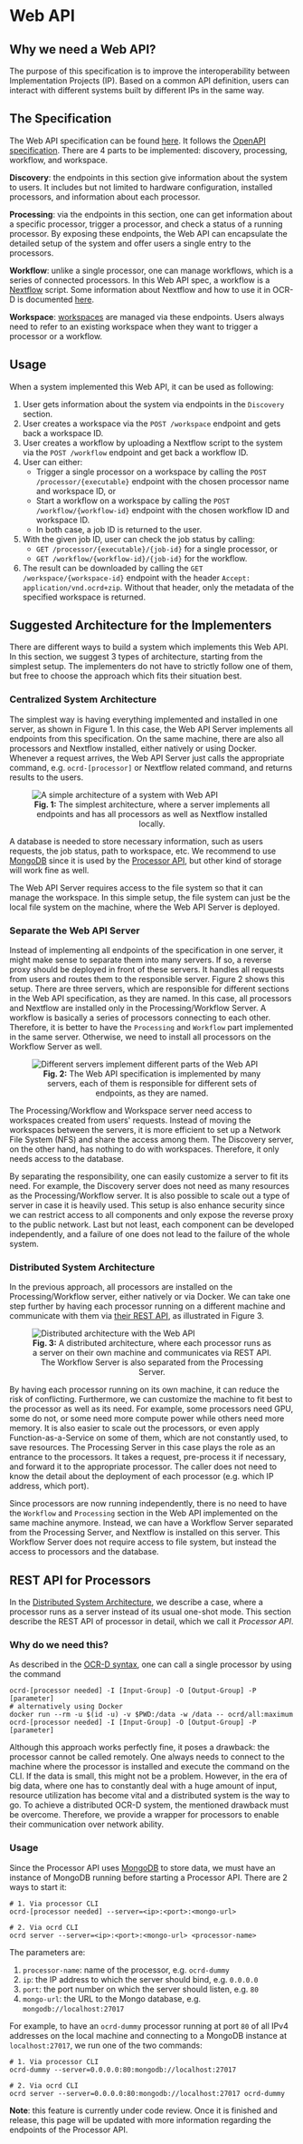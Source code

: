 # Web API

## Why we need a Web API?

The purpose of this specification is to improve the interoperability between Implementation Projects (IP). Based on a
common API definition, users can interact with different systems built by different IPs in the same way.

## The Specification

The Web API specification can be found [here](openapi.yml). It follows
the [OpenAPI specification](https://swagger.io/specification/). There are 4 parts to be implemented: discovery,
processing, workflow, and workspace.

**Discovery**: the endpoints in this section give information about the system to users. It includes but not limited to
hardware configuration, installed processors, and information about each processor.

**Processing**: via the endpoints in this section, one can get information about a specific processor, trigger a
processor, and check a status of a running processor. By exposing these endpoints, the Web API can encapsulate the
detailed setup of the system and offer users a single entry to the processors.

**Workflow**: unlike a single processor, one can manage workflows, which is a series of connected processors. In this
Web API spec, a workflow is a [Nextflow](https://www.nextflow.io/) script. Some information about Nextflow and how to
use it in OCR-D is documented [here](nextflow.md).

**Workspace**: [workspaces](https://ocr-d.de/en/user_guide#preparing-a-workspace) are managed via these endpoints. Users
always need to refer to an existing workspace when they want to trigger a processor or a workflow.

## Usage

When a system implemented this Web API, it can be used as following:

1. User gets information about the system via endpoints in the `Discovery` section.
2. User creates a workspace via the `POST /workspace` endpoint and gets back a workspace ID.
3. User creates a workflow by uploading a Nextflow script to the system via the `POST /workflow` endpoint and get back a
   workflow ID.
4. User can either:
    * Trigger a single processor on a workspace by calling the `POST /processor/{executable}` endpoint with the chosen
      processor name and workspace ID, or
    * Start a workflow on a workspace by calling the `POST /workflow/{workflow-id}` endpoint with the chosen workflow ID
      and workspace ID.
    * In both case, a job ID is returned to the user.
5. With the given job ID, user can check the job status by calling:
    * `GET /processor/{executable}/{job-id}` for a single processor, or
    * `GET /workflow/{workflow-id}/{job-id}` for the workflow.
6. The result can be downloaded by calling the `GET /workspace/{workspace-id}` endpoint with the
   header `Accept: application/vnd.ocrd+zip`. Without that header, only the metadata of the specified workspace is
   returned.

## Suggested Architecture for the Implementers

There are different ways to build a system which implements this Web API. In this section, we suggest 3 types of
architecture, starting from the simplest setup. The implementers do not have to strictly follow one of them, but free to
choose the approach which fits their situation best.

### Centralized System Architecture

The simplest way is having everything implemented and installed in one server, as shown in Figure 1. In this case, the
Web API Server implements all endpoints from this specification. On the same machine, there are also all processors and
Nextflow installed, either natively or using Docker. Whenever a request arrives, the Web API Server just calls the
appropriate command, e.g. `ocrd-[processor]` or Nextflow related command, and returns results to the users.

<figure>
  <img src="images/web-api-simple.jpg" alt="A simple architecture of a system with Web API"/>
  <figcaption align="center">
    <b>Fig. 1:</b> The simplest architecture, where a server implements all endpoints and has all processors as well as Nextflow installed locally.
  </figcaption>
</figure>

A database is needed to store necessary information, such as users requests, the job status, path to workspace, etc. We
recommend to use [MongoDB](https://www.mongodb.com/) since it is used by the [Processor API](#rest-api-for-processors),
but other kind of storage will work fine as well.

The Web API Server requires access to the file system so that it can manage the workspace. In this simple setup, the
file system can just be the local file system on the machine, where the Web API Server is deployed.

### Separate the Web API Server

Instead of implementing all endpoints of the specification in one server, it might make sense to separate them into many
servers. If so, a reverse proxy should be deployed in front of these servers. It handles all requests from users and
routes them to the responsible server. Figure 2 shows this setup. There are three servers, which are responsible for
different sections in the Web API specification, as they are named. In this case, all processors and Nextflow are
installed only in the Processing/Workflow Server. A workflow is basically a series of processors connecting to each
other. Therefore, it is better to have the `Processing` and `Workflow` part implemented in the same server. Otherwise,
we need to install all processors on the Workflow Server as well.

<figure>
  <img src="images/web-api-partly-distributed.jpg" alt="Different servers implement different parts of the Web API"/>
  <figcaption align="center">
    <b>Fig. 2:</b> The Web API specification is implemented by many servers, each of them is responsible for different sets of endpoints, as they are named.
  </figcaption>
</figure>

The Processing/Workflow and Workspace server need access to workspaces created from users' requests. Instead of
moving the workspaces between the servers, it is more efficient to set up a Network File System (NFS) and share the
access among them. The Discovery server, on the other hand, has nothing to do with workspaces. Therefore, it only needs
access to the database.

By separating the responsibility, one can easily customize a server to fit its need. For example, the Discovery server
does not need as many resources as the Processing/Workflow server. It is also possible to scale out a type of server
in case it is heavily used. This setup is also enhance security since we can restrict access to all components and only
expose the reverse proxy to the public network. Last but not least, each component can be developed independently, and a
failure of one does not lead to the failure of the whole system.

### Distributed System Architecture

In the previous approach, all processors are installed on the Processing/Workflow server, either natively or via Docker.
We can take one step further by having each processor running on a different machine and communicate with them via
[their REST API](#rest-api-for-processors), as illustrated in Figure 3.

<figure>
  <img src="images/web-api-distributed.jpg" alt="Distributed architecture with the Web API"/>
  <figcaption align="center">
    <b>Fig. 3:</b> A distributed architecture, where each processor runs as a server on their own machine and communicates via REST API. The Workflow Server is also separated from the Processing Server.
  </figcaption>
</figure>

By having each processor running on its own machine, it can reduce the risk of conflicting. Furthermore, we can
customize the machine to fit best to the processor as well as its need. For example, some processors need GPU, some do
not, or some need more compute power while others need more memory. It is also easier to scale out the processors, or
even apply Function-as-a-Service on some of them, which are not constantly used, to save resources. The Processing
Server in this case plays the role as an entrance to the processors. It takes a request, pre-process it if necessary,
and forward it to the appropriate processor. The caller does not need to know the detail about the deployment of each
processor (e.g. which IP address, which port).

Since processors are now running independently, there is no need to have the `Workflow` and `Processing` section in the
Web API implemented on the same machine anymore. Instead, we can have a Workflow Server separated from the Processing
Server, and Nextflow is installed on this server. This Workflow Server does not require access to file system, but
instead the access to processors and the database.

## REST API for Processors

In the [Distributed System Architecture](#distributed-system-architecture), we describe a case, where a processor runs
as a server instead of its usual one-shot mode. This section describe the REST API of processor in detail, which we call
it _Processor API_.

### Why do we need this?

As described in the [OCR-D syntax](https://ocr-d.de/en/user_guide#ocr-d-syntax), one can call a single processor by
using the command

```shell
ocrd-[processor needed] -I [Input-Group] -O [Output-Group] -P [parameter]
# alternatively using Docker
docker run --rm -u $(id -u) -v $PWD:/data -w /data -- ocrd/all:maximum ocrd-[processor needed] -I [Input-Group] -O [Output-Group] -P [parameter]
```

Although this approach works perfectly fine, it poses a drawback: the processor cannot be called remotely. One always
needs to connect to the machine where the processor is installed and execute the command on the CLI. If the data is
small, this might not be a problem. However, in the era of big data, where one has to constantly deal with a huge amount
of input, resource utilization has become vital and a distributed system is the way to go. To achieve a distributed
OCR-D system, the mentioned drawback must be overcome. Therefore, we provide a wrapper for processors to enable their
communication over network ability.

### Usage

Since the Processor API uses [MongoDB](https://www.mongodb.com/) to store data, we must have an instance of MongoDB
running before starting a Processor API. There are 2 ways to start it:

```shell
# 1. Via processor CLI
ocrd-[processor needed] --server=<ip>:<port>:<mongo-url>

# 2. Via ocrd CLI
ocrd server --server=<ip>:<port>:<mongo-url> <processor-name>
```

The parameters are:

1. `processor-name`: name of the processor, e.g. `ocrd-dummy`
2. `ip`: the IP address to which the server should bind, e.g. `0.0.0.0`
3. `port`: the port number on which the server should listen, e.g. `80`
4. `mongo-url`: the URL to the Mongo database, e.g. `mongodb://localhost:27017`

For example, to have an `ocrd-dummy` processor running at port `80` of all IPv4 addresses on the local machine and
connecting to a MongoDB instance at `localhost:27017`, we run one of the two commands:

```shell
# 1. Via processor CLI
ocrd-dummy --server=0.0.0.0:80:mongodb://localhost:27017

# 2. Via ocrd CLI
ocrd server --server=0.0.0.0:80:mongodb://localhost:27017 ocrd-dummy
```

**Note**: this feature is currently under code review. Once it is finished and release, this page will be updated with
more information regarding the endpoints of the Processor API.
